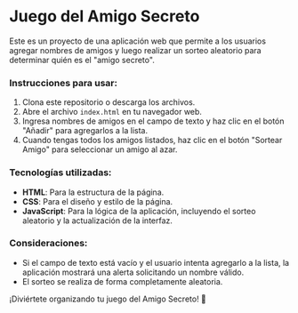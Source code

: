 # Juego del Amigo Secreto

Este es un proyecto de una aplicación web que permite a los usuarios agregar nombres de amigos y luego realizar un sorteo aleatorio para determinar quién es el "amigo secreto". 

### Instrucciones para usar:

1. Clona este repositorio o descarga los archivos.
2. Abre el archivo `index.html` en tu navegador web.
3. Ingresa nombres de amigos en el campo de texto y haz clic en el botón "Añadir" para agregarlos a la lista.
4. Cuando tengas todos los amigos listados, haz clic en el botón "Sortear Amigo" para seleccionar un amigo al azar.

### Tecnologías utilizadas:
- **HTML**: Para la estructura de la página.
- **CSS**: Para el diseño y estilo de la página.
- **JavaScript**: Para la lógica de la aplicación, incluyendo el sorteo aleatorio y la actualización de la interfaz.

### Consideraciones:
- Si el campo de texto está vacío y el usuario intenta agregarlo a la lista, la aplicación mostrará una alerta solicitando un nombre válido.
- El sorteo se realiza de forma completamente aleatoria.

¡Diviértete organizando tu juego del Amigo Secreto! 🎉